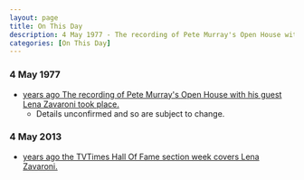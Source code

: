 ```yaml
---
layout: page
title: On This Day
description: 4 May 1977 - The recording of Pete Murray's Open House with his guest Lena Zavaroni took place.
categories: [On This Day]
---
```


### 4 May 1977
* [<span id="age1"></span> years ago The recording of Pete Murray's Open House with his guest Lena Zavaroni took place.](/bbc%20radio%202/1977/05/04/Open-House.html)
   * Details unconfirmed and so are subject to change.

### 4 May 2013
* [<span id="age2"></span> years ago the TVTimes Hall Of Fame section week covers Lena Zavaroni.](/tv%20guides/2013/05/04/tvtimes.html)


<!-- Script for calculating number of years ago -->
<script>
var dob = '19770504';
var year = Number(dob.substr(0, 4));
var month = Number(dob.substr(4, 2)) - 1;
var day = Number(dob.substr(6, 2));
var today = new Date();
var age1 = today.getFullYear() - year;
if (today.getMonth() < month || (today.getMonth() == month && today.getDate() < day)) {
  age1--;
}
document.getElementById("age1").innerHTML=age1;

var dob = '20130504';
var year = Number(dob.substr(0, 4));
var month = Number(dob.substr(4, 2)) - 1;
var day = Number(dob.substr(6, 2));
var today = new Date();
var age2 = today.getFullYear() - year;
if (today.getMonth() < month || (today.getMonth() == month && today.getDate() < day)) {
  age2--;
}
document.getElementById("age2").innerHTML=age2;
</script>

